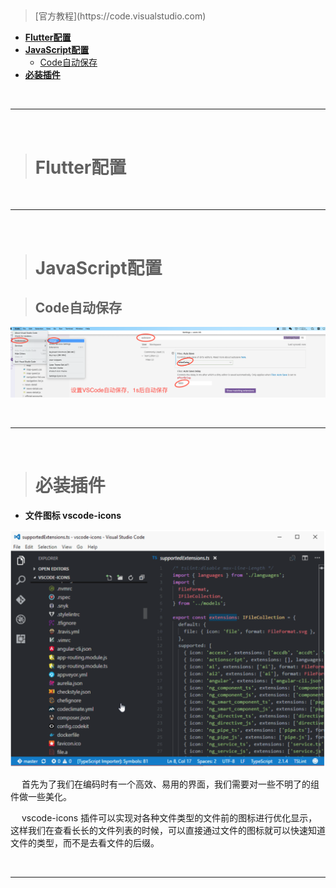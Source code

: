 > <h2 id=""></h2>
> [官方教程](https://code.visualstudio.com)
- [**Flutter配置**](#Flutter配置)
- [**JavaScript配置**](#JavaScript配置)
	- [Code自动保存](#Code自动保存)
- [**必装插件**](#必装插件)

<br/>

***
<br/>



> <h1 id="Flutter配置">Flutter配置</h1>




<br/>

***
<br/>


> <h1 id="JavaScript配置">‌JavaScript配置</h1>

> <h2 id="Code自动保存">Code自动保存</h2>


![自动保存](https://raw.githubusercontent.com/harleyGit/StudyNotes/master/Pictures/tool_vscode0.png)








<br/>

***
<br/>


> <h1 id="必装插件">必装插件</h1>
[](https://juejin.cn/post/6844903693104611341)

- **文件图标 vscode-icons**

![vscode-icons](https://raw.githubusercontent.com/harleyGit/StudyNotes/master/Pictures/tool_vscode1.png)

&emsp; 首先为了我们在编码时有一个高效、易用的界面，我们需要对一些不明了的组件做一些美化。

&emsp; vscode-icons 插件可以实现对各种文件类型的文件前的图标进行优化显示，这样我们在查看长长的文件列表的时候，可以直接通过文件的图标就可以快速知道文件的类型，而不是去看文件的后缀。





<br/>

***
<br/>


> <h1 id=""></h1>


